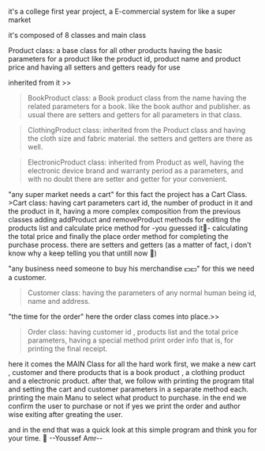 it's a college first year project, a E-commercial system for like a super market 

it's composed of 8 classes and main class

Product class: a base class for all other products having the basic parameters for a product 
      like the product id, product name and product price and having all setters and getters ready for use
      
  inherited from it >>
  
  > BookProduct class: a Book product class from the name having the related parameters for a book.
    like the book author and publisher. as usual there are setters and getters for all parameters in that class.
  
  > ClothingProduct class: inherited from the Product class and having the cloth size and fabric material. the setters and getters are there as well.
  
  > ElectronicProduct class: inherited from Product as well, having the electronic device brand and warranty period as a parameters, and with no doubt there are setter and getter for your convenient.

"any super market needs a cart"
for this fact the project has a Cart Class.
            >Cart class: having cart parameters cart id, the number of product in it and the product in it, having a more complex composition from the previous classes adding              addProduct and removeProduct methods for editing the products list and calculate price method for -you guessed it🥳- calculating the total price and finally the               place order method for completing the purchase process. there are setters and getters (as a matter of fact, i don't know why a keep telling you that untill now 🙂)

"any business need someone to buy his merchandise 💵💵"
for this we need a customer.
>Customer class: having the parameters of any normal human being id, name and address.

"the time for the order"
here the order class comes into place.>>
>Order class: having customer id , products list and the total price parameters, having a special method print order info that is, for printing the final receipt.



here it comes the MAIN Class for all the hard work
      first, we make a new cart , customer and there products that is a book product
      , a clothing product and a electronic product.
      after that, we follow with printing the program tital and setting the cart and customer parameters in a separate method each.
      printing the main Manu to select what product to purchase.
      in the end we confirm the user to purchase or not if yes we print the order and author wise exiting after greating the user.

and in the end that was a quick look at this simple program and think you for your time. 🤝
                                                                                                                                                            --Youssef Amr--
